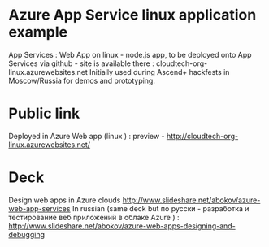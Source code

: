 # Azure App Service linux application example
App Services : Web App on linux - node.js app, to be deployed onto App Services via github - site is available there :  cloudtech-org-linux.azurewebsites.net
Initially used during Ascend+ hackfests in Moscow/Russia for demos and prototyping.

# Public link
Deployed in Azure Web app (linux ) :  preview   -  http://cloudtech-org-linux.azurewebsites.net/

# Deck 
Design web apps in Azure clouds http://www.slideshare.net/abokov/azure-web-app-services
In russian (same deck but по русски - разработка и тестирование веб приложений в облаке Azure )  : http://www.slideshare.net/abokov/azure-web-apps-designing-and-debugging
